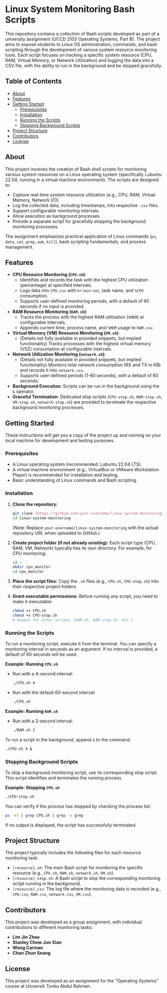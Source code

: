 # Linux System Monitoring Bash Scripts

This repository contains a collection of Bash scripts developed as part of a university assignment (UCCD 2103 Operating Systems, Part B). The project aims to expose students to Linux OS administration, commands, and bash scripting through the development of various system resource monitoring tools. Each script focuses on tracking a specific system resource (CPU, RAM, Virtual Memory, or Network Utilization) and logging the data into a CSV file, with the ability to run in the background and be stopped gracefully.

## Table of Contents

- [About](#about)
- [Features](#features)
- [Getting Started](#getting-started)
  - [Prerequisites](#prerequisites)
  - [Installation](#installation)
  - [Running the Scripts](#running-the-scripts)
  - [Stopping Background Scripts](#stopping-background-scripts)
- [Project Structure](#project-structure)
- [Contributors](#contributors)
- [License](#license)

## About

This project involves the creation of Bash shell scripts for monitoring various system resources on a Linux operating system (specifically Lubuntu 22.04, running in a virtual machine environment). The scripts are designed to:
* Capture real-time system resource utilization (e.g., CPU, RAM, Virtual Memory, Network I/O).
* Log the collected data, including timestamps, into respective `.csv` files.
* Support configurable monitoring intervals.
* Allow execution as background processes.
* Provide a separate script for gracefully stopping the background monitoring processes.

The assignment emphasizes practical application of Linux commands (`ps`, `date`, `cat`, `grep`, `awk`, `kill`), bash scripting fundamentals, and process management.

## Features

* **CPU Resource Monitoring (`CPU.sh`)**:
    * Identifies and records the task with the highest CPU utilization (percentage) at specified intervals. 
    * Logs data into `CPU.csv` with `hr:min:sec`, task name, and `%CPU` consumption. 
    * Supports user-defined monitoring periods, with a default of 60 seconds if no input is provided. 
* **RAM Resource Monitoring (`RAM.sh`)**:
    * Tracks the process with the highest RAM utilization (`%MEM`) at configurable intervals. 
    * Appends current time, process name, and `%MEM` usage to `RAM.csv`. 
* **Virtual Memory (VM) Resource Monitoring (`VM.sh`)**:
    * (Details not fully available in provided snippets, but implied functionality) Tracks processes with the highest virtual memory (VSZ) consumption at configurable intervals. 
* **Network Utilization Monitoring (`network.sh`)**:
    * (Details not fully available in provided snippets, but implied functionality) Monitors total network consumption (RX and TX in KB) and records it into `network.csv`. 
    * Supports user-defined periods (1-60 seconds), with a default of 60 seconds. 
* **Background Execution**: Scripts can be run in the background using the `&` operator. 
* **Graceful Termination**: Dedicated stop scripts (`CPU-stop.sh`, `RAM-stop.sh`, `VM-stop.sh`, `network-stop.sh`) are provided to terminate the respective background monitoring processes. 

## Getting Started

These instructions will get you a copy of the project up and running on your local machine for development and testing purposes.

### Prerequisites

* A Linux operating system (recommended: Lubuntu 22.04 LTS). 
* A virtual machine environment (e.g., VirtualBox or VMware Workstation Player) is recommended for installation and testing. 
* Basic understanding of Linux commands and Bash scripting.

### Installation

1.  **Clone the repository:**
    ```bash
    git clone [https://github.com/your-username/linux-system-monitoring.git](https://github.com/your-username/linux-system-monitoring.git)
    cd linux-system-monitoring
    ```
    (Note: Replace `your-username/linux-system-monitoring` with the actual repository URL when uploaded to GitHub.)

2.  **Create project folder (if not already existing):**
    Each script type (CPU, RAM, VM, Network) typically has its own directory. For example, for CPU monitoring:
    ```bash
    cd ~
    mkdir cpu_monitor
    cd cpu_monitor
    ``` 

3.  **Place the script files:**
    Copy the `.sh` files (e.g., `CPU.sh`, `CPU-stop.sh`) into their respective project folders.

4.  **Grant executable permissions:**
    Before running any script, you need to make it executable:
    ```bash
    chmod +x CPU.sh
    chmod +x CPU-stop.sh
    # Repeat for other scripts (RAM.sh, RAM-stop.sh, etc.)
    ``` 

### Running the Scripts

To run a monitoring script, execute it from the terminal. You can specify a monitoring interval in seconds as an argument. If no interval is provided, a default of 60 seconds will be used. 

**Example: Running `CPU.sh`**
* Run with a 4-second interval:
    ```bash
    ./CPU.sh 4
    ``` 
* Run with the default 60-second interval:
    ```bash
    ./CPU.sh
    ``` 

**Example: Running `RAM.sh`**
* Run with a 2-second interval:
    ```bash
    ./RAM.sh 2
    ``` 

To run a script in the background, append `&` to the command:
```bash
./CPU.sh 4 &
``` 

### Stopping Background Scripts

To stop a background monitoring script, use its corresponding stop script. This script identifies and terminates the running process.

**Example: Stopping `CPU.sh`**
```bash
./CPU-stop.sh
``` 
You can verify if the process has stopped by checking the process list:
```bash
ps -ef | grep CPU.sh | grep -v grep
``` 
If no output is displayed, the script has successfully terminated. 

## Project Structure

The project typically includes the following files for each resource monitoring task:

* `[resource].sh`: The main Bash script for monitoring the specific resource (e.g., `CPU.sh`, `RAM.sh`, `network.sh`, `VM.sh`). 
* `[resource]-stop.sh`: A Bash script to stop the corresponding monitoring script running in the background. 
* `[resource].csv`: The log file where the monitoring data is recorded (e.g., `CPU.csv`, `RAM.csv`, `network.csv`, `VM.csv`). 

## Contributors

This project was developed as a group assignment, with individual contributions to different monitoring tasks:

* **Lim Jin Zhao**
* **Stanley Chew Jun Xian**
* **Wong Carman**
* **Chan Zhun Seang**

## License

This project was developed as an assignment for the "Operating Systems" course at Universiti Tunku Abdul Rahman.